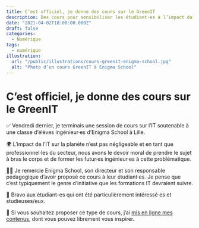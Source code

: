```yaml
---
title: C’est officiel, je donne des cours sur le GreenIT
description: Des cours pour sensibiliser les étudiant-es à l’impact du numérique.
date: "2021-04-02T18:00:00.000Z"
draft: false
categories:
  - Numérique
tags:
  - numérique
illustration:
  url: "/public/illustrations/cours-greenit-enigma-school.jpg"
  alt: "Photo d’un cours GreenIT à Enigma School"
---
```


# C’est officiel, je donne des cours sur le GreenIT

✅ Vendredi dernier, je terminais une session de cours sur l’IT soutenable à une classe d’élèves ingénieur·es d’Enigma School à Lille.

🌍 L’impact de l’IT sur la planète n’est pas négligeable et en tant que professionnel·les du secteur, nous avons le devoir moral de prendre le sujet à bras le corps et de former les futur·es ingénieur·es à cette problématique.

🙏🏼 Je remercie Enigma School, son directeur et son responsable pédagogique d’avoir proposé ce cours à leur étudiant·es. Je pense que c’est typiquement le genre d’initiative que les formations IT devraient suivre.

👏 Bravo aux étudiant-es qui ont été particulièrement intéressé·es et studieuses/eux.

💚 Si vous souhaitez proposer ce type de cours, j’ai [mis en ligne mes contenus](https://slides.com/nfroidure/l-ecologie-et-l-it), dont vous pouvez librement vous inspirer.
